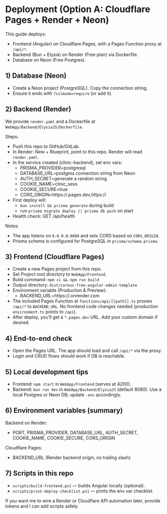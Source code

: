 # Deployment (Option A: Cloudflare Pages + Render + Neon)

This guide deploys:
- Frontend (Angular) on Cloudflare Pages, with a Pages Function proxy at `/api/*`.
- Backend (Bun + Elysia) on Render (Free plan) via Dockerfile.
- Database on Neon (Free Postgres).

## 1) Database (Neon)
- Create a Neon project (PostgreSQL). Copy the connection string.
- Ensure it ends with `?sslmode=require` (or add it).

## 2) Backend (Render)
We provide `render.yaml` and a Dockerfile at `WebApp/Backend/ElysiaJS/Dockerfile`.

Steps:
- Push this repo to GitHub/GitLab.
- In Render: New + Blueprint, point to this repo. Render will read `render.yaml`.
- In the service created (clinic-backend), set env vars:
  - PRISMA_PROVIDER=postgresql
  - DATABASE_URL=postgres connection string from Neon
  - AUTH_SECRET=generate a random string
  - COOKIE_NAME=clinic_sess
  - COOKIE_SECURE=true
  - CORS_ORIGIN=https://<your-pages>.pages.dev,https://<your-domain>
- First deploy will:
  - `bun install && prisma generate` during build
  - run `prisma migrate deploy || prisma db push` on start
- Health check: GET /api/health

Notes:
- The app listens on `0.0.0.0:8080` and sets CORS based on `CORS_ORIGIN`.
- Prisma schema is configured for PostgreSQL in `prisma/schema.prisma`.

## 3) Frontend (Cloudflare Pages)
- Create a new Pages project from this repo.
- Set Project root directory to `WebApp/Frontend`.
- Build command: `npm ci && npm run build`
- Output directory: `dist/coreui-free-angular-admin-template`
- Environment variable (Production & Preview):
  - BACKEND_URL=https://<your-render-service>.onrender.com
- The included Pages Function at `functions/api/[[path]].ts` proxies `/api/*` to `BACKEND_URL`. No frontend code changes needed (production `environment.ts` points to `/api`).
- After deploy, you’ll get a `*.pages.dev` URL. Add your custom domain if desired.

## 4) End-to-end check
- Open the Pages URL. The app should load and call `/api/*` via the proxy.
- Login and CRUD flows should work if DB is reachable.

## 5) Local development tips
- Frontend: `npm start` in `WebApp/Frontend` (serves at 4200).
- Backend: `bun run dev` in `WebApp/Backend/ElysiaJS` (default 8080). Use a local Postgres or Neon DB; update `.env` accordingly.

## 6) Environment variables (summary)
Backend on Render:
- PORT, PRISMA_PROVIDER, DATABASE_URL, AUTH_SECRET, COOKIE_NAME, COOKIE_SECURE, CORS_ORIGIN

Cloudflare Pages:
- BACKEND_URL (Render backend origin, no trailing slash)

## 7) Scripts in this repo
- `scripts/build-frontend.ps1` — builds Angular locally (optional).
- `scripts/print-deploy-checklist.ps1` — prints the env var checklist.

If you want me to wire a Render or Cloudflare API automation later, provide tokens and I can add scripts safely.